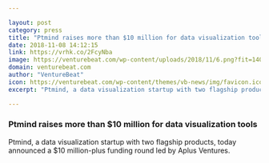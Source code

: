```yaml
---

layout: post
category: press
title: "Ptmind raises more than $10 million for data visualization tools"
date: 2018-11-08 14:12:15
link: https://vrhk.co/2FcyNba
image: https://venturebeat.com/wp-content/uploads/2018/11/6.png?fit=1404%2C846&strip=all
domain: venturebeat.com
author: "VentureBeat"
icon: https://venturebeat.com/wp-content/themes/vb-news/img/favicon.ico
excerpt: "Ptmind, a data visualization startup with two flagship products, today announced a $10 million-plus funding round led by Aplus Ventures."

---
```


### Ptmind raises more than $10 million for data visualization tools

Ptmind, a data visualization startup with two flagship products, today announced a $10 million-plus funding round led by Aplus Ventures.